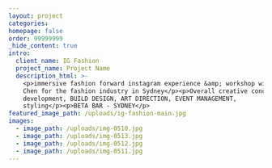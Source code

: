 ```yaml
---
layout: project
categories:
homepage: false
order: 99999999
_hide_content: true
intro:
  client_name: IG Fashion
  project_name: Project Name
  description_html: >-
    <p>immersive fashion forward instagram experience &amp; workshop with Eva
    Chen for the fashion industry in Sydney</p><p>Overall creative concept
    development, BUILD DESIGN, ART DIRECTION, EVENT MANAGEMENT,
    styling</p><p>BETA BAR - SYDNEY</p>
featured_image_path: /uploads/ig-fashion-main.jpg
images:
  - image_path: /uploads/img-0510.jpg
  - image_path: /uploads/img-0513.jpg
  - image_path: /uploads/img-0512.jpg
  - image_path: /uploads/img-0511.jpg
---
```

